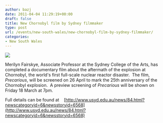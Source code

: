 ```yaml
---
author: bazj
date: 2011-04-04 11:29:19+00:00
draft: false
title: New Chornobyl film by Sydney filmmaker
type: post
url: /events/new-south-wales/new-chornobyl-film-by-sydney-filmmaker/
categories:
- New South Wales
---
```


[![](http://www.ozeukes.com/wp-content/uploads/2011/04/Chernobyl_Disaster-thumb1.jpg)
](http://www.ozeukes.com/wp-content/uploads/2011/04/Chernobyl_Disaster-thumb1.jpg)

Merilyn Fairskye, Associate Professor at the Sydney College of the Arts, has completed a documentary film about the aftermath of the explosion at Chornobyl, the world's first full-scale nuclear reactor disaster.  The film, _Precarious_, will be screened on 26 April to mark the 25th anniversary of the Chornobyl explosion.  A preview screening of _Precarious_ will be shown on Friday 18 March at 7pm.

Full details can be found at    [http://www.usyd.edu.au/news/84.html?newscategoryid=6&newsstoryid=6568](http://www.usyd.edu.au/news/84.html?newscategoryid=6&newsstoryid=6568)
